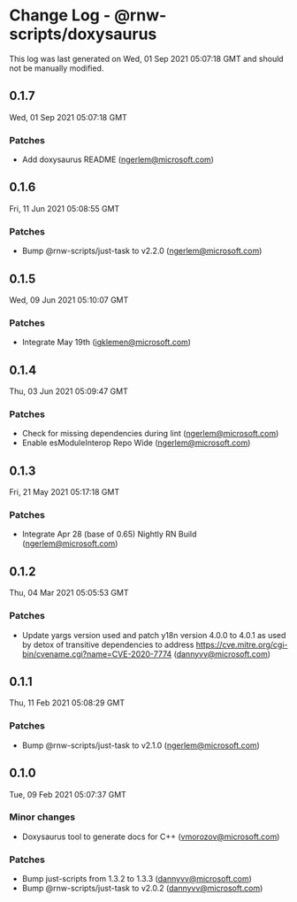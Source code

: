 # Change Log - @rnw-scripts/doxysaurus

This log was last generated on Wed, 01 Sep 2021 05:07:18 GMT and should not be manually modified.

<!-- Start content -->

## 0.1.7

Wed, 01 Sep 2021 05:07:18 GMT

### Patches

- Add doxysaurus README (ngerlem@microsoft.com)

## 0.1.6

Fri, 11 Jun 2021 05:08:55 GMT

### Patches

- Bump @rnw-scripts/just-task to v2.2.0 (ngerlem@microsoft.com)

## 0.1.5

Wed, 09 Jun 2021 05:10:07 GMT

### Patches

- Integrate May 19th (igklemen@microsoft.com)

## 0.1.4

Thu, 03 Jun 2021 05:09:47 GMT

### Patches

- Check for missing dependencies during lint (ngerlem@microsoft.com)
- Enable esModuleInterop Repo Wide (ngerlem@microsoft.com)

## 0.1.3

Fri, 21 May 2021 05:17:18 GMT

### Patches

- Integrate Apr 28 (base of 0.65) Nightly RN Build (ngerlem@microsoft.com)

## 0.1.2

Thu, 04 Mar 2021 05:05:53 GMT

### Patches

- Update yargs version used and patch y18n version 4.0.0 to 4.0.1 as used by detox of transitive dependencies to address https://cve.mitre.org/cgi-bin/cvename.cgi?name=CVE-2020-7774 (dannyvv@microsoft.com)

## 0.1.1

Thu, 11 Feb 2021 05:08:29 GMT

### Patches

- Bump @rnw-scripts/just-task to v2.1.0 (ngerlem@microsoft.com)

## 0.1.0

Tue, 09 Feb 2021 05:07:37 GMT

### Minor changes

- Doxysaurus tool to generate docs for  C++ (vmorozov@microsoft.com)

### Patches

- Bump just-scripts from 1.3.2 to 1.3.3 (dannyvv@microsoft.com)
- Bump @rnw-scripts/just-task to v2.0.2 (dannyvv@microsoft.com)
